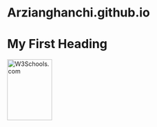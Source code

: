 # Arzianghanchi.github.io
<!DOCTYPE html>
<html>
<body>

<h1>My First Heading</h1>

<img src="azz.jpg" alt="W3Schools.com" width="104" height="142">
</body>
</html>
